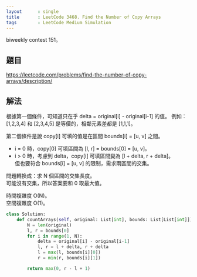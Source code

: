 ```yaml
---
layout      : single
title       : LeetCode 3468. Find the Number of Copy Arrays
tags        : LeetCode Medium Simulation
---
```

biweekly contest 151。

## 題目

<https://leetcode.com/problems/find-the-number-of-copy-arrays/description/>

## 解法

根據第一個條件，可知道只在乎 delta = original[i] - original[i-1] 的值。
例如：[1,2,3,4] 和 [2,3,4,5] 是等價的，相鄰元素差都是 [1,1,1]。  

第二個條件是說 copy[i] 可填的值是在區間 bounds[i] = [u, v] 之間。  

- i = 0 時，copy[0] 可填區間為 [l, r] = bounds[0] = [u, v]。  
- i > 0 時，考慮到 delta，copy[i] 可填區間變為 [l + delta, r + delta]。  
    但也要符合 bounds[i] = [u, v] 的限制，需求兩區間的交集。  

問題轉換成：求 N 個區間的交集長度。  
可能沒有交集，所以答案要和 0 取最大值。  

時間複雜度 O(N)。  
空間複雜度 O(1)。  

```python
class Solution:
    def countArrays(self, original: List[int], bounds: List[List[int]]) -> int:
        N = len(original)
        l, r = bounds[0]
        for i in range(1, N):
            delta = original[i] - original[i-1]
            l, r = l + delta, r + delta
            l = max(l, bounds[i][0])
            r = min(r, bounds[i][1])

        return max(0, r - l + 1)
```
